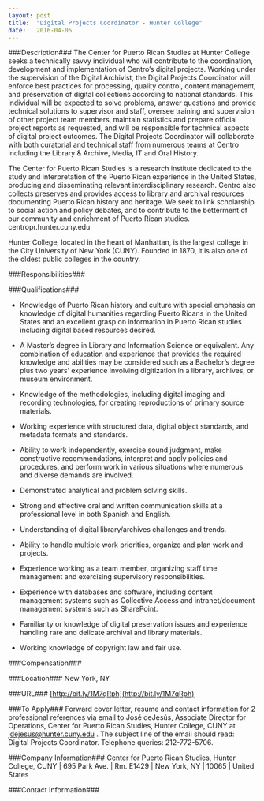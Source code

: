 ```yaml
---
layout: post
title:  "Digital Projects Coordinator - Hunter College"
date:   2016-04-06
---
```


###Description###
The Center for Puerto Rican Studies at Hunter College seeks a technically savvy individual who will contribute to the coordination, development and implementation of Centro’s digital projects. Working under the supervision of the Digital Archivist, the Digital Projects Coordinator will enforce best practices for processing, quality control, content management, and preservation of digital collections according to national standards. This individual will be expected to solve problems, answer questions and provide technical solutions to supervisor and staff, oversee training and supervision of other project team members, maintain statistics and prepare official project reports as requested, and will be responsible for technical aspects of digital project outcomes. The Digital Projects Coordinator will collaborate with both curatorial and technical staff from numerous teams at Centro including the Library & Archive, Media, IT and Oral History.

The Center for Puerto Rican Studies is a research institute dedicated to the study and interpretation of the Puerto Rican experience in the United States, producing and disseminating relevant interdisciplinary research. Centro also collects preserves and provides access to library and archival resources documenting Puerto Rican history and heritage. We seek to link scholarship to social action and policy debates, and to contribute to the betterment of our community and enrichment of Puerto Rican studies. centropr.hunter.cuny.edu

Hunter College, located in the heart of Manhattan, is the largest college in the City University of New York (CUNY). Founded in 1870, it is also one of the oldest public colleges in the country.


###Responsibilities###



###Qualifications###
* Knowledge of Puerto Rican history and culture with special emphasis on knowledge of digital humanities regarding Puerto Ricans in the United States and an excellent grasp on information in Puerto Rican studies including digital based resources desired.

* A Master’s degree in Library and Information Science or equivalent. Any combination of education and experience that provides the required knowledge and abilities may be considered such as a Bachelor’s degree plus two years’ experience involving digitization in a library, archives, or museum environment.

* Knowledge of the methodologies, including digital imaging and recording technologies, for creating reproductions of primary source materials.

* Working experience with structured data, digital object standards, and metadata formats and standards.

* Ability to work independently, exercise sound judgment, make constructive recommendations, interpret and apply policies and procedures, and perform work in various situations where numerous and diverse demands are involved.

* Demonstrated analytical and problem solving skills.

* Strong and effective oral and written communication skills at a professional level in both Spanish and English.

* Understanding of digital library/archives challenges and trends.

* Ability to handle multiple work priorities, organize and plan work and projects.

* Experience working as a team member, organizing staff time management and exercising supervisory responsibilities.

* Experience with databases and software, including content management systems such as Collective Access and intranet/document management systems such as SharePoint.

* Familiarity or knowledge of digital preservation issues and experience handling rare and delicate archival and library materials.

* Working knowledge of copyright law and fair use.



###Compensation###



###Location###
New York, NY


###URL###
[http://bit.ly/1M7qRph](http://bit.ly/1M7qRph)

###To Apply###
Forward cover letter, resume and contact information for 2 professional references via email to  José deJesús, Associate Director for Operations, Center for Puerto Rican Studies, Hunter College, CUNY at jdejesus@hunter.cuny.edu  . The subject line of the email should read: Digital Projects Coordinator. Telephone queries: 212-772-5706.


###Company Information###
Center for Puerto Rican Studies, Hunter College, CUNY | 695 Park Ave. | Rm. E1429 | New York, NY | 10065 | United States


###Contact Information###


